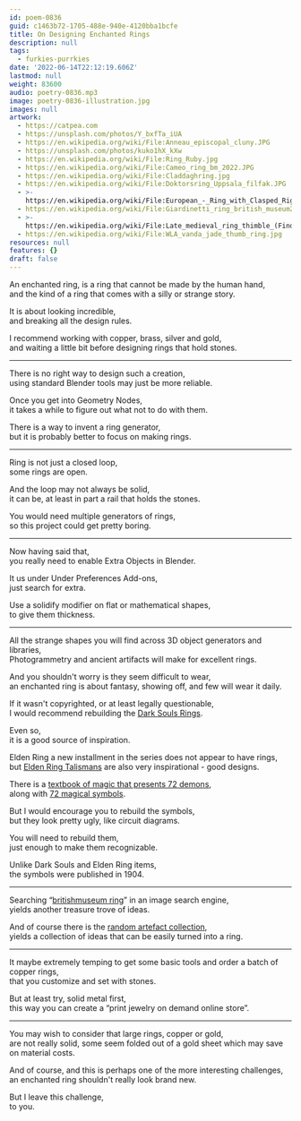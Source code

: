 ```yaml
---
id: poem-0836
guid: c1463b72-1705-488e-940e-4120bba1bcfe
title: On Designing Enchanted Rings
description: null
tags:
  - furkies-purrkies
date: '2022-06-14T22:12:19.606Z'
lastmod: null
weight: 83600
audio: poetry-0836.mp3
image: poetry-0836-illustration.jpg
images: null
artwork:
  - https://catpea.com
  - https://unsplash.com/photos/Y_bxfTa_iUA
  - https://en.wikipedia.org/wiki/File:Anneau_episcopal_cluny.JPG
  - https://unsplash.com/photos/kuko1hX_kXw
  - https://en.wikipedia.org/wiki/File:Ring_Ruby.jpg
  - https://en.wikipedia.org/wiki/File:Cameo_ring_bm_2022.JPG
  - https://en.wikipedia.org/wiki/File:Claddaghring.jpg
  - https://en.wikipedia.org/wiki/File:Doktorsring_Uppsala_filfak.JPG
  - >-
    https://en.wikipedia.org/wiki/File:European_-_Ring_with_Clasped_Right_Hands_-_Walters_571636.jpg
  - https://en.wikipedia.org/wiki/File:Giardinetti_ring_british_museum2020.JPG
  - >-
    https://en.wikipedia.org/wiki/File:Late_medieval_ring_thimble_(FindID_152522).jpg
  - https://en.wikipedia.org/wiki/File:WLA_vanda_jade_thumb_ring.jpg
resources: null
features: {}
draft: false
---
```


An enchanted ring, is a ring that cannot be made by the human hand,\
and the kind of a ring that comes with a silly or strange story.

It is about looking incredible,\
and breaking all the design rules.

I recommend working with copper, brass, silver and gold,\
and waiting a little bit before designing rings that hold stones.

---

There is no right way to design such a creation,\
using standard Blender tools may just be more reliable.

Once you get into Geometry Nodes,\
it takes a while to figure out what not to do with them.

There is a way to invent a ring generator,\
but it is probably better to focus on making rings.

---

Ring is not just a closed loop,\
some rings are open.

And the loop may not always be solid,\
it can be, at least in part a rail that holds the stones.

You would need multiple generators of rings,\
so this project could get pretty boring.

---

Now having said that,\
you really need to enable Extra Objects in Blender.

It us under Under Preferences Add-ons,\
just search for extra.

Use a solidify modifier on flat or mathematical shapes,\
to give them thickness.

---

All the strange shapes you will find across 3D object generators and libraries,\
Photogrammetry and ancient artifacts will make for excellent rings.

And you shouldn't worry is they seem difficult to wear,\
an enchanted ring is about fantasy, showing off, and few will wear it daily.

If it wasn't copyrighted, or at least legally questionable,\
I would recommend rebuilding the [Dark Souls Rings](https://darksouls.wiki.fextralife.com/Rings).

Even so,\
it is a good source of inspiration.

Elden Ring a new installment in the series does not appear to have rings,\
but [Elden Ring Talismans](https://eldenring.wiki.fextralife.com/Talismans) are also very inspirational - good designs.

There is a [textbook of magic that presents 72 demons](https://en.wikipedia.org/wiki/The_Lesser_Key_of_Solomon#The_Seventy-Two_Demons),\
along with [72 magical symbols](https://en.wikipedia.org/wiki/The_Lesser_Key_of_Solomon#/media/File:72_Goeta_sigils.png).

But I would encourage you to rebuild the symbols,\
but they look pretty ugly, like circuit diagrams.

You will need to rebuild them,\
just enough to make them recognizable.

Unlike Dark Souls and Elden Ring items,\
the symbols were published in 1904.

---

Searching “[britishmuseum ring](https://lite.qwant.com/?q=britishmuseum+ring\&t=images)” in an image search engine,\
yields another treasure trove of ideas.

And of course there is the [random artefact collection](https://www.popular.pics/reddit/subreddits/posts?r=artefactporn\&sort=top\&t=year),\
yields a collection of ideas that can be easily turned into a ring.

---

It maybe extremely temping to get some basic tools and order a batch of copper rings,\
that you customize and set with stones.

But at least try, solid metal first,\
this way you can create a “print jewelry on demand online store”.

---

You may wish to consider that large rings, copper or gold,\
are not really solid, some seem folded out of a gold sheet which may save on material costs.

And of course, and this is perhaps one of the more interesting challenges,\
an enchanted ring shouldn't really look brand new.

But I leave this challenge,\
to you.
